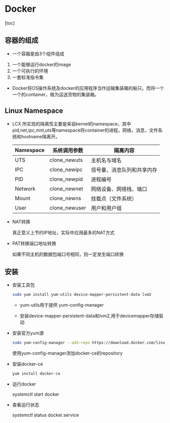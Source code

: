 #                              Docker

[toc]

## 容器的组成

- 一个容器是由3个组件组成

1.  一个能够运行docker的image
2. 一个可执行的环境
3. 一套标准指令集

- Docker将OS操作系统及docker的应用程序当作运输集装箱的船只。而将一个一个的container，做为运送货物的集装箱。

## Linux Namespace

- LCX 所实现的隔离性主要是来自kernel的namespace，其中pid,net,ipc,mnt,uts等namespace将container的进程，网络，消息，文件系统和hostname隔离开。

  | Namespace | 系统调用参数  | 隔离内容                   |
  | --------- | ------------- | -------------------------- |
  | UTS       | clone_newuts  | 主机名与域名               |
  | IPC       | clone_newipc  | 信号量、消息队列和共享内存 |
  | PID       | clone_newpid  | 进程编号                   |
  | Network   | clone_newnet  | 网络设备、网络栈、端口     |
  | Mount     | clone_newns   | 挂载点（文件系统）         |
  | User      | clone_newuser | 用户和用户组               |

- NAT转换

  真正意义上节约IP地址，实际中应用最多的NAT方式

- PAT转换端口地址转换

  如果不同主机的数据包端口号相同，则一定发生端口转换

## 安装

- 安装工具包

  ``` bash
  sudo yum install yum-utils device-mapper-persistent-data lvm2
  
  ```

  - yum-utils用于提供 yum-config-manager

  - 安装device-mapper-persistent-data和lvm2,用于devicemapper存储驱动

- 安装官方yum源

  ```bash
  sudo yum-config-manager --add-repo https://download.docker.com/linux/centos/docker-ce.repo
  ```

  使用yum-config-manager添加docker-ce的repository

  

- 安装docker-ce

  ```bash
  yum install docker-ce
  ```

- 运行docker

  systemctl start docker

- 查看运行状态

  systemctl status docker.service

  

